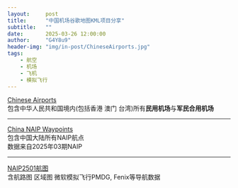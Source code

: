 ```yaml
---
layout:     post
title:      "中国机场谷歌地图KML项目分享"
subtitle:   ""
date:       2025-03-26 12:00:00
author:     "G4Y8u9"
header-img: "img/in-post/ChineseAirports.jpg"
tags:
    - 航空
    - 机场
    - 飞机
    - 模拟飞行
---
```


[Chinese Airports](https://earth.google.com/earth/d/1J1n9F741-d_lp-3AO1sBkisEJ7kBvf3R)  
包含中华人民共和国境内(包括香港 澳门 台湾)所有**民用机场**与**军民合用机场**

---

[China NAIP Waypoints](https://earth.google.com/earth/d/1GSlg_QDbuIKiH94jF4j-Uy_cbCSwQXIa?usp=sharing)  
包含中国大陆所有NAIP航点  
数据来自2025年03期NAIP

---

[NAIP2501航图](https://mega.nz/folder/zxgDBRqb#f15UVFxrBqcn0t1sw_BBkA)  
含航路图 区域图 微软模拟飞行PMDG, Fenix等导航数据

